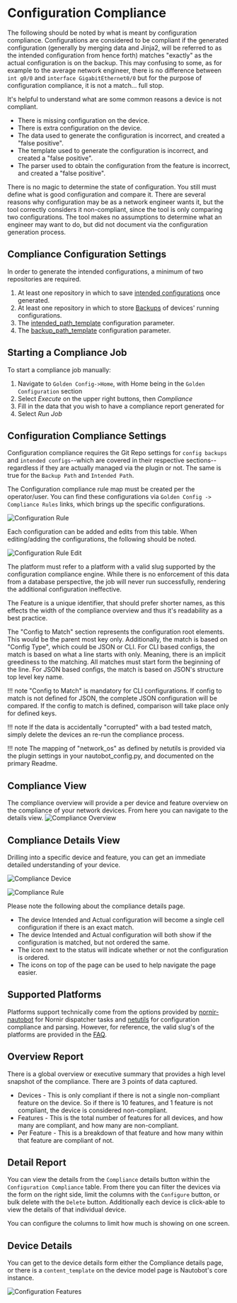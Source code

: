 # Configuration Compliance

The following should be noted by what is meant by configuration compliance. Configurations are considered to be compliant if the generated configuration
(generally by merging data and Jinja2, will be referred to as the intended configuration from hence forth) matches "exactly" as the actual configuration is
on the backup. This may confusing to some, as for example to the average network engineer, there is no difference between `int g0/0` and
`interface GigabitEthernet0/0` but for the purpose of configuration compliance, it is not a match... full stop.

It's helpful to understand what are some common reasons a device is not compliant.

* There is missing configuration on the device.
* There is extra configuration on the device.
* The data used to generate the configuration is incorrect, and created a "false positive".
* The template used to generate the configuration is incorrect, and created a "false positive".
* The parser used to obtain the configuration from the feature is incorrect, and created a "false positive".

There is no magic to determine the state of configuration. You still must define what is good configuration and compare it. There are several reasons why
configuration may be as a network engineer wants it, but the tool correctly considers it non-compliant, since the tool is only comparing two configurations.
The tool makes no assumptions to determine what an engineer may want to do, but did not document via the configuration generation process.

## Compliance Configuration Settings

In order to generate the intended configurations, a minimum of two repositories are required.

1. At least one repository in which to save [intended configurations](./app_use_cases.md#git-settings) once generated.
2. At least one repository in which to store [Backups](./app_use_cases.md#git-settings) of devices' running configurations.
3. The [intended_path_template](./app_use_cases.md#application-settings) configuration parameter.
4. The [backup_path_template](./app_use_cases.md#application-settings) configuration parameter.

## Starting a Compliance Job

To start a compliance job manually:

1. Navigate to `Golden Config->Home`, with Home being in the `Golden Configuration` section
2. Select _Execute_ on the upper right buttons, then _Compliance_
3. Fill in the data that you wish to have a compliance report generated for
4. Select _Run Job_

## Configuration Compliance Settings

Configuration compliance requires the Git Repo settings for `config backups` and `intended configs`--which are covered in their respective sections--regardless if they are actually managed via the plugin or not. The same is true for the `Backup Path` and `Intended Path`.

The Configuration compliance rule map must be created per the operator/user. You can find these configurations via `Golden Config -> Compliance Rules`
links, which brings up the specific configurations.

![Configuration Rule](../images/navigate-compliance-rules.png)

Each configuration can be added and edits from this table. When editing/adding the configurations, the following should be noted.

![Configuration Rule Edit](../images/ss_compliance-rule.png)

The platform must refer to a platform with a valid slug supported by the configuration compliance engine. While there is no enforcement of this data from
a database perspective, the job will never run successfully, rendering the additional configuration ineffective.

The Feature is a unique identifier, that should prefer shorter names, as this effects the width of the compliance overview and thus it's readability as a
best practice.

The "Config to Match" section represents the configuration root elements. This would be the parent most key only. Additionally, the match is based on
"Config Type", which could be JSON or CLI. For CLI based configs, the match is based on what a line starts with only. Meaning, there is an implicit greediness to the matching. All matches must start form the beginning of the line.
For JSON based configs, the match is based on JSON's structure top level key name.

!!! note
    "Config to Match" is mandatory for CLI configurations. If config to match is not defined for JSON, the complete JSON configuration will be compared. If the config to match is defined, comparison will take place only for defined keys.

!!! note
    If the data is accidentally "corrupted" with a bad tested match, simply delete the devices an re-run the compliance process.

!!! note
    The mapping of "network_os" as defined by netutils is provided via the plugin settings in your nautobot_config.py, and documented on the primary Readme.

## Compliance View

The compliance overview will provide a per device and feature overview on the compliance of your network devices. From here you can navigate to the details view.
![Compliance Overview](../images/ss_compliance-overview.png)

## Compliance Details View

Drilling into a specific device and feature, you can get an immediate detailed understanding of your device.

![Compliance Device](../images/device-compliance.png)

![Compliance Rule](../images/compliance-rule-detail.png)

Please note the following about the compliance details page.

* The device Intended and Actual configuration will become a single cell configuration if there is an exact match.
* The device Intended and Actual configuration will both show if the configuration is matched, but not ordered the same.
* The icon next to the status will indicate whether or not the configuration is ordered.
* The icons on top of the page can be used to help navigate the page easier.

## Supported Platforms

Platforms support technically come from the options provided by [nornir-nautobot](https://github.com/nautobot/nornir-nautobot) for Nornir dispatcher tasks and
[netutils](https://github.com/networktocode/netutils) for configuration compliance and parsing. However, for reference, the valid slug's of the platforms are
provided in the [FAQ](./app_faq).

## Overview Report

There is a global overview or executive summary that provides a high level snapshot of the compliance. There are 3 points of data captured.

* Devices - This is only compliant if there is not a single non-compliant feature on the device. So if there is 10 features, and 1 feature is not compliant, the device is considered non-compliant.
* Features - This is the total number of features for all devices, and how many are compliant, and how many are non-compliant.
* Per Feature - This is a breakdown of that feature and how many within that feature are compliant of not.

## Detail Report

You can view the details from the `Compliance` details button within the `Configuration Compliance` table. From there you can filter the devices via the
form on the right side, limit the columns with the `Configure` button, or bulk delete with the `Delete` button. Additionally each device is click-able to view
the details of that individual device.

You can configure the columns to limit how much is showing on one screen.

## Device Details

You can get to the device details form either the Compliance details page, or there is a `content_template` on the device model page is Nautobot's core instance.

![Configuration Features](../images/device-compliance.png)
